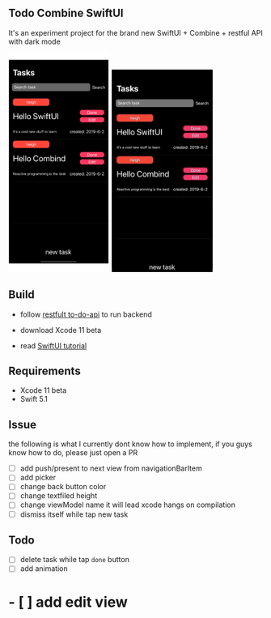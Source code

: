 ## Todo Combine SwiftUI

It's an experiment project for the brand new SwiftUI + Combine + restful API with dark mode

<p>
<img src="./asset/demo.png" width="200px">
<img src="./asset/demo.gif" width="200px">
</p>

## Build

* follow [restfult to-do-api](https://github.com/jamfly/golang-to-do) to run backend

* download Xcode 11 beta

* read [SwiftUI tutorial](https://developer.apple.com/tutorials/swiftui/creating-and-combining-views)

  

## Requirements

* Xcode 11 beta
* Swift 5.1

## Issue 

the following is what I currently dont know how to implement, if you guys know how to do, please just open a PR

- [ ] add push/present to next view from  navigationBarItem
- [ ] add picker 
- [ ] change back button color
- [ ] change textfiled height
- [ ] change viewModel name it will lead xcode hangs on compilation
- [ ] dismiss itself while tap new task

## Todo

- [ ] delete task while tap `done` button
- [ ] add animation
# - [ ] add edit view